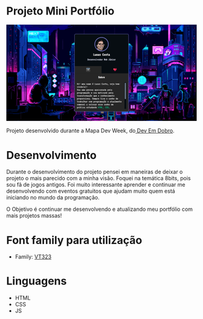 # Projeto Mini Portfólio

![preview](/src/imagens/preview.png)

Projeto desenvolvido durante a Mapa Dev Week, do<a href="https://github.com/devemdobro"> Dev Em Dobro</a></strong>.

# Desenvolvimento
Durante o desenvolvimento do projeto pensei em maneiras de deixar o projeto o mais parecido com a minha visão. Foquei na temática 8bits, pois sou fã de jogos antigos. Foi muito interessante aprender e continuar me desenvolvendo com eventos gratuitos que ajudam muito quem está iniciando no mundo da programação.

O Objetivo é continuar me desenvolvendo e atualizando meu portfólio com mais projetos massas!

#

# Font family para utilização

- Family: [VT323](https://fonts.googleapis.com/css2?family=VT323)

# Linguagens

- HTML
- CSS
- JS
